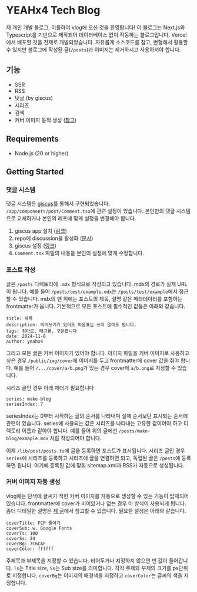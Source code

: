 # YEAHx4 Tech Blog

제 개인 개발 블로그, 이름하여 vlog에 오신 것을 환영합니다! 이 블로그는 Next.js와 Typescript를
기반으로 제작되어 데이터베이스 없이 작동하는 블로그입니다. Vercel에서 배포할 것을 전제로 개발되었습니다.
자유롭게 소스코드를 참고, 변형해서 활용할 수 있지만 블로그에 작성된 글(`/posts`)과 이미지는
제거하시고 사용하셔야 합니다.

## 기능

- SSR
- RSS
- 댓글 (by giscus)
- 시리즈
- 검색
- 커버 이미지 동적 생성 ([참고](https://post.yeahx4.me/posts/make-blog/vercel-og))

## Requirements

- Node.js (20 or higher)

## Getting Started

### 댓글 시스템
댓글 시스템은 [giscus](https://giscus.app/)를 통해서 구현되었습니다.
`/app/components/post/Comment.tsx`에 관련 설정이 있습니다. 본인만의 댓글 시스템으로
교체하거나 본인의 레포에 맞게 설정을 변경해야 합니다.

1. giscus app 설치 ([링크](https://github.com/apps/giscus))
2. repo에 discussion을 활성화 ([문서](https://docs.github.com/en/repositories/managing-your-repositorys-settings-and-features/enabling-features-for-your-repository/enabling-or-disabling-github-discussions-for-a-repository))
3. giscus 설정 ([링크](https://giscus.app/))
4. `Comment.tsx` 파일의 내용을 본인의 설정에 맞게 수정합니다.

### 포스트 작성

글은 `/posts` 디렉토리에 `.mdx` 형식으로 작성되고 있습니다. mdx의 경로가 실제 URL이 됩니다.
예를 들어 `/posts/test/example.mdx`는 `/posts/test/example`에서 접근할 수 있습니다.
mdx의 맨 위에는 포스트의 제목, 설명 같은 메타데이터를 포함하는 frontmatter가 옵니다. 기본적으로
모든 포스트에 필수적인 값들은 아래와 같습니다.

```mdx
title: 제목
description: 띄어쓰기가 있어도 따옴표는 쓰지 않아도 됩니다.
tags: 컴마로, 태그를, 구분합니다
date: 2024-11-8
author: yeahx4
```

그리고 모든 글은 커버 이미지가 있어야 합니다. 이미지 파일을 커버 이미지로 사용하고 싶은 경우
`/public/img/cover`에 이미지를 두고 frontmatter에 cover 값을 줘야 합니다. 예를 들어
`/.../cover/a/b.png`가 있는 경우 cover에 `a/b.png`로 지정할 수 있습니다.

시리즈 글인 경우 아래 헤더가 필요합니다
```mdx
series: make-blog
seriesIndex: 7
```

seriesIndex는 0부터 시작하는 글의 순서를 나타내며 실제 순서보단 표시되는 순서에 관련이 있습니다.
series에 사용되는 값은 시리즈를 나타내는 고유한 값이어야 하고 디렉토리 이름과 같아야 합니다.
예를 들어 위의 글에선 `/posts/make-blog/exmaple.mdx` 처럼 작성되어야 합니다.

이제 `/lib/post/posts.ts`에 글을 등록하면 포스트가 표시됩니다. 시리즈 글인 경우 `series`에
시리즈를 등록하고 시리즈에 글을 연결하면 되고, 독립된 글은 `/posts`에 등록하면 됩니다.
여기에 등록된 값에 맞춰 sitemap.xml과 RSS가 자동으로 생성됩니다.

### 커버 이미지 자동 생성

vlog에는 단색에 글씨가 적힌 커버 이미지를 자동으로 생성할 수 있는 기능이 탑재되어 있습니다.
frontmatter에 cover가 비어있거나 없는 경우 이 방식이 사용되게 됩니다. 좀더 디테일한
설명은 [제 글](https://post.yeahx4.me/posts/make-blog/vercel-og)에서 참고할 수
있습니다. 필요한 설정은 아래와 같습니다.

```mdx
coverTitle: FCP 줄이기
coverSub: w. Google Fonts
coverTs: 100
coverSs: 24
coverBg: 7C6CAF
coverColor: ffffff
```

주제목과 부제목을 지정할 수 있습니다. 비어두거나 지정하지 않으면 빈 값이 들어갑니다.
`Ts`는 Title size, `Ss`는 Sub size를 의미합니다. 각각 주제와 부제의 크기를 px단위로
지정합니다. `coverBg`는 이미지의 배경색을 지정하고 `coverColor`는 글씨의 색을 지정합니다.